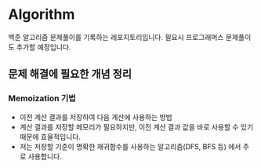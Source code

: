 # Algorithm
백준 알고리즘 문제풀이를 기록하는 레포지토리입니다.
필요시 프로그래머스 문제풀이도 추가할 예정입니다.

## 문제 해결에 필요한 개념 정리
### Memoization 기법
  - 이전 계산 결과를 저장하여 다음 계산에 사용하는 방법
  - 계산 결과를 저장할 메모리가 필요하지만, 이전 계산 결과 값을 바로 사용할 수 있기 때문에 효율적입니다.
  - 저는 저장할 기준이 명확한 재귀함수를 사용하는 알고리즘(DFS, BFS 등) 에서 주로 사용합니다.
